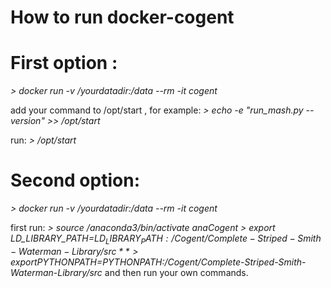 # How to run docker-cogent

# First option :
*> docker run -v /yourdatadir:/data --rm -it cogent*

add your command to /opt/start , for example:
*> echo -e "run_mash.py --version" >> /opt/start*

run:
*> /opt/start*

# Second option:
*> docker run -v /yourdatadir:/data --rm -it cogent*

first run:
*> source /anaconda3/bin/activate anaCogent*
*> export LD_LIBRARY_PATH=$LD_LIBRARY_PATH:/Cogent/Complete-Striped-Smith-Waterman-Library/src*
*> export PYTHONPATH=$PYTHONPATH:/Cogent/Complete-Striped-Smith-Waterman-Library/src*
and then run your own commands.
